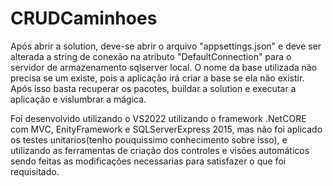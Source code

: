 # CRUDCaminhoes

Após abrir a solution, deve-se abrir o arquivo "appsettings.json" e deve ser alterada a string de conexão na atributo "DefaultConnection" para o servidor de armazenamento sqlserver local.
O nome da base utilizada não precisa se um existe, pois a aplicação irá criar a base se ela não existir.
Após isso basta recuperar os pacotes, buildar a solution e executar a aplicação e vislumbrar a mágica.

Foi desenvolvido utilizando o VS2022 utilizando o framework .NetCORE com MVC, EnityFramework e SQLServerExpress 2015, mas não foi aplicado os testes unitarios(tenho pouquissimo conhecimento sobre isso), e utilizando as ferramentas de criação dos controles e visões automáticos sendo feitas as modificações necessarias para satisfazer o que foi requisitado.

